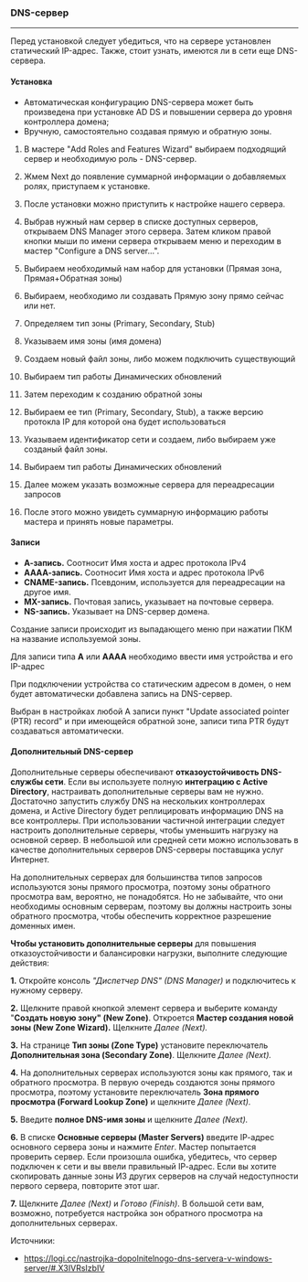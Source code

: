 ### DNS-сервер

---

Перед установкой следует убедиться, что на сервере установлен статический IP-адрес. Также, стоит узнать, имеются ли в сети еще DNS-сервера.



#### Установка

* Автоматическая конфигурацию DNS-сервера может быть произведена при установке AD DS и повышении сервера до уровня контроллера домена;
* Вручную, самостоятельно создавая прямую и обратную зоны.

1. В мастере "Add Roles and Features Wizard" выбираем подходящий сервер и необходимую роль - DNS-сервер.

   

2. Жмем Next до появление суммарной информации о добавляемых ролях, приступаем к установке.

   

3. После установки можно приступить к настройке нашего сервера.

4. Выбрав нужный нам сервер в списке доступных серверов, открываем DNS Manager этого сервера. Затем кликом правой кнопки мыши по имени сервера открываем меню и переходим в мастер "Configure a DNS server...".

5. Выбираем необходимый нам набор для установки (Прямая зона, Прямая+Обратная зоны)

6. Выбираем, необходимо ли создавать Прямую зону прямо сейчас или нет.

7. Определяем тип зоны (Primary, Secondary, Stub)

8. Указываем имя зоны (имя домена)

9. Создаем новый файл зоны, либо можем подключить существующий

10. Выбираем тип работы Динамических обновлений

11. Затем переходим к созданию обратной зоны

12. Выбираем ее тип (Primary, Secondary, Stub), а также версию протокла IP для которой она будет использоваться

13. Указываем идентификатор сети и создаем, либо выбираем уже созданый файл зоны.

14. Выбираем тип работы Динамических обновлений

15. Далее можем указать возможные сервера для переадресации запросов

16. После этого можно увидеть суммарную информацию работы мастера и принять новые параметры.



#### Записи

- **А-запись.** Соотносит Имя хоста и адрес протокола IPv4
- **АААА-запись.** Соотносит Имя хоста и адрес протокола IPv6
- **CNAME-запись.** Псевдоним, используется для переадресации на другое имя.
- **MX-запись.** Почтовая запись, указывает на почтовые сервера.
- **NS-запись.** Указывает на DNS-сервер домена.

Создание записи происходит из выпадающего меню при нажатии ПКМ на название используемой зоны.

Для записи типа **A** или **AAAA** необходимо ввести имя устройства и его IP-адрес



При подключении устройства со статическим адресом в домен, о нем будет автоматически добавлена запись на DNS-сервер.

Выбран в настройках любой A записи пункт "Update associated pointer (PTR) record" и при имеющейся обратной зоне, записи типа PTR будут создаваться автоматически.



#### Дополнительный DNS-сервер

Дополнительные серверы обеспечивают **отказоустойчивость DNS-службы сети**. Если вы используете полную **интеграцию с Active Directory**, настраивать дополнительные серверы вам не нужно. Достаточно запустить службу DNS на нескольких контроллерах домена, и Active Directory будет реплицировать информацию DNS на все контроллеры. При использовании частичной интеграции следует настроить дополнительные серверы, чтобы уменьшить нагрузку на основной сервер. В небольшой или средней сети можно использовать в качестве дополнительных серверов DNS-серверы поставщика услуг Интернет.

На дополнительных серверах для большинства типов запросов используются зоны прямого просмотра, поэтому зоны обратного просмотра вам, вероятно, не понадобятся. Но не забывайте, что они необходимы основным серверам, поэтому вы должны настроить зоны обратного просмотра, чтобы обеспечить корректное разрешение доменных имен.



**Чтобы установить дополнительные серверы** для повышения отказоустойчивости и балансировки нагрузки, выполните следующие действия:

**1.** Откройте консоль *"Диспетчер DNS" (DNS Manager)* и подключитесь к нужному серверу.

**2.** Щелкните правой кнопкой элемент сервера и выберите команду "**Создать новую зону" (New Zone)**. Откроется **Мастер создания новой зоны (New Zone Wizard).** Щелкните *Далее (Next).*

**3.** На странице **Тип зоны (Zone Туре)** установите переключатель **Дополнительная зона (Secondary Zone)**. Щелкните *Далее (Next).*

**4.** На дополнительных серверах используются зоны как прямого, так и обратного просмотра. В первую очередь создаются зоны прямого просмотра, поэтому установите переключатель **Зона прямого просмотра (Forward Lookup Zone)** и щелкните *Далее (Next).*

**5.** Введите **полное DNS-имя зоны** и щелкните *Далее (Next).*

**6.** В списке **Основные серверы (Master Servers)** введите ІР-адрес основного сервера зоны и нажмите *Enter*. Мастер попытается проверить сервер. Если произошла ошибка, убедитесь, что сервер подключен к сети и вы ввели правильный ІР-адрес. Если вы хотите скопировать данные зоны ИЗ других серверов на случай недоступности первого сервера, повторите этот шаг.

**7.** Щелкните *Далее (Next)* и *Готово (Finish)*. В большой сети вам, возможно, потребуется настройка зон обратного просмотра на дополнительных серверах. 





Источники: 

* https://logi.cc/nastrojka-dopolnitelnogo-dns-servera-v-windows-server/#.X3IVRsIzbIV